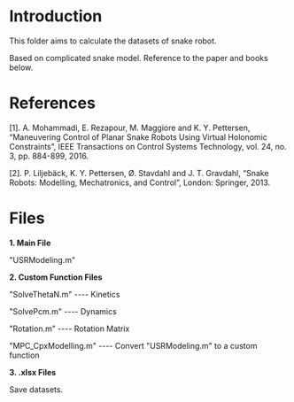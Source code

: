 # Introduction

This folder aims to calculate the datasets of snake robot.

Based on complicated snake model. Reference to the paper and books below.

# References

[1]. A. Mohammadi, E. Rezapour, M. Maggiore and K. Y. Pettersen, “Maneuvering Control of Planar Snake Robots Using Virtual Holonomic Constraints”, IEEE Transactions on Control Systems Technology, vol. 24, no. 3, pp. 884-899, 2016.

[2]. P. Liljebäck, K. Y. Pettersen, Ø. Stavdahl and J. T. Gravdahl, “Snake Robots: Modelling, Mechatronics, and Control”, London: Springer, 2013.

# Files

__1. Main File__

"USRModeling.m"

__2. Custom Function Files__

"SolveThetaN.m" ---- Kinetics

"SolvePcm.m" ---- Dynamics

"Rotation.m" ---- Rotation Matrix

"MPC_CpxModelling.m" ---- Convert "USRModeling.m" to a custom function

__3. .xlsx Files__

Save datasets.
